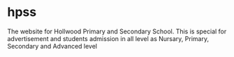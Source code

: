 # hpss
The website for Hollwood Primary and Secondary School. This is special for advertisement and students admission in all level as Nursary, Primary, Secondary and Advanced level
